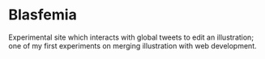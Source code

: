 # Blasfemia
Experimental site which interacts with global tweets to edit an illustration; one of my first experiments on merging illustration with web development.
